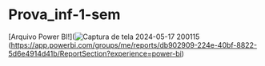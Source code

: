 # Prova_inf-1-sem

[Arquivo Power BI!](![Captura de tela 2024-05-17 200115](https://github.com/TrevisanBS/Prova_inf-1-sem/assets/170146848/52e11221-3cc4-4dec-a807-e64a9d1844dd)(https://app.powerbi.com/groups/me/reports/db902909-224e-40bf-8822-5d6e4914d41b/ReportSection?experience=power-bi)
